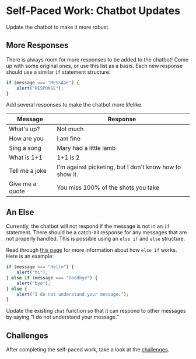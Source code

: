 # Self-Paced Work: Chatbot Updates
Update the chatbot to make it more robust.

## More Responses
There is always room for more responses to be added to the chatbot! Come up with some original ones, or use this list as a basis. Each new response should use a similar `if` statement structure:

```js
if (message === "MESSAGE") {
    alert("RESPONSE");
}
```

Add several responses to make the chatbot more lifelike.

| Message | Response |
|-|-|
| What's up? | Not much |
| How are you | I am fine |
| Sing a song | Mary had a little lamb |
| What is 1+1 | 1+1 is 2 |
| Tell me a joke | I'm against picketing, but I don't know how to show it. |
| Give me a quote | You miss 100% of the shots you take |

## An Else
Currently, the chatbot will not respond if the message is not in an `if` statement. There should be a catch-all response for any messages that are not properly handled. This is possible using an `else if` and `else` structure.

Read through [this page](https://www.w3schools.com/js/js_if_else.asp) for more information about how `else if` works. Here is an example:

```js
if (message === "Hello") {
    alert("hi");
} else if (message === "Goodbye") {
    alert("bye");
} else {
    alert("I do not understand your message.");
}
```

Update the existing `chat` function so that it can respond to other messages by saying "I do not understand your message."

## Challenges
After completing the self-paced work, take a look at the [challenges](Challenges.md).
